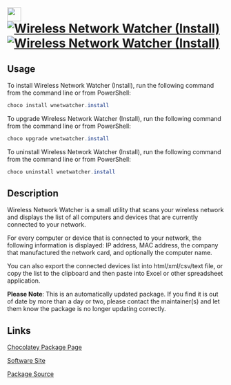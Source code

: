 ﻿# <img src="https://cdn.jsdelivr.net/gh/mkevenaar/chocolatey-packages@72d4273ca59988b456ffc543827642170797aeef/icons/wnetwatcher.png" width="32" height="32"/> [![Wireless Network Watcher (Install)](https://img.shields.io/chocolatey/v/wnetwatcher.install.svg?label=Wireless+Network+Watcher+(Install))](https://chocolatey.org/packages/wnetwatcher.install) [![Wireless Network Watcher (Install)](https://img.shields.io/chocolatey/dt/wnetwatcher.install.svg)](https://chocolatey.org/packages/wnetwatcher.install)

## Usage

To install Wireless Network Watcher (Install), run the following command from the command line or from PowerShell:

```powershell
choco install wnetwatcher.install
```

To upgrade Wireless Network Watcher (Install), run the following command from the command line or from PowerShell:

```powershell
choco upgrade wnetwatcher.install
```

To uninstall Wireless Network Watcher (Install), run the following command from the command line or from PowerShell:

```powershell
choco uninstall wnetwatcher.install
```

## Description

Wireless Network Watcher is a small utility that scans your wireless network and displays the list of all computers and devices that are currently connected to your network.

For every computer or device that is connected to your network, the following information is displayed: IP address, MAC address, the company that manufactured the network card, and optionally the computer name.

You can also export the connected devices list into html/xml/csv/text file, or copy the list to the clipboard and then paste into Excel or other spreadsheet application.

**Please Note**: This is an automatically updated package. If you find it is
out of date by more than a day or two, please contact the maintainer(s) and
let them know the package is no longer updating correctly.


## Links

[Chocolatey Package Page](https://chocolatey.org/packages/wnetwatcher.install)

[Software Site](http://www.nirsoft.net/utils/wireless_network_watcher.html)

[Package Source](https://github.com/mkevenaar/chocolatey-packages/tree/master/automatic/wnetwatcher.install)

